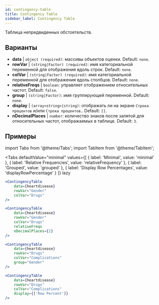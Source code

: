 ```yaml
---
id: contingency-table
title: Contingency Table
sidebar_label: Contingency Table
---
```


Таблица непредвиденных обстоятельств.

## Варианты

* __data__ | `object (required)`: массивы объектов оценки. Default: `none`.
* __rowVar__ | `(string|Factor) (required)`: имя категориальной переменной для отображения вдоль строк. Default: `none`.
* __colVar__ | `(string|Factor) (required)`:  имя категориальной переменной для отображения вдоль столбцов. Default: `none`.
* __relativeFreqs__ | `boolean`: управляет отображением относительных частот. Default: `false`.
* __group__ | `(string|Factor)`: имя группирующей переменной. Default: `none`.
* __display__ | `(array<string>|string)`: отображать ли на экране `Строка процентов` и/или `Строка процентов`.. Default: `[]`.
* __nDecimalPlaces__ | `number`: количество знаков после запятой для относительных частот, отображаемых в таблице. Default: `3`.


## Примеры


import Tabs from '@theme/Tabs';
import TabItem from '@theme/TabItem';

<Tabs
    defaultValue="minimal"
    values={[
        { label: 'Minimal', value: 'minimal' },
        { label: 'Relative Frequencies', value: 'relativeFrequency' },
        { label: 'Grouped', value: 'grouped' },
        { label: 'Display Row Percentages', value: 'displayRowPercentage' }
    ]}
    lazy
>

<TabItem value="minimal">

```jsx live
<ContingencyTable
    data={heartdisease} 
    rowVar="Gender"
    colVar="Drugs"
/>
```

</TabItem>

<TabItem value="relativeFrequency">

```jsx live
<ContingencyTable
    data={heartdisease} 
    rowVar="Gender"
    colVar="Drugs"
    relativeFreqs 
    nDecimalPlaces={2}
/>
```

</TabItem>

<TabItem value="grouped">

```jsx live
<ContingencyTable
    data={heartdisease} 
    rowVar="Drugs"
    colVar="Complications"
    group="Gender"
/>
```

</TabItem>

<TabItem value="displayRowPercentage">

```jsx live
<ContingencyTable
    data={heartdisease} 
    rowVar="Drugs"
    colVar="Complications"
    display={['Row Percent']}
/>
```

</TabItem>

</Tabs>
